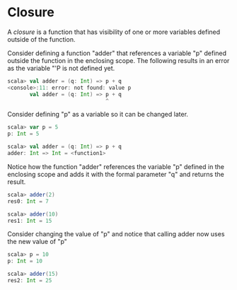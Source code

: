 # Closure

A *closure* is a function that has visibility of one or more variables defined outside of the function.

Consider defining a function "adder" that references a variable "p" defined outside the function in the enclosing scope.
The following results in an error as the variable "'P is not defined yet.

```scala
scala> val adder = (q: Int) => p + q
<console>:11: error: not found: value p
       val adder = (q: Int) => p + q
                               ^
```

Consider defining "p" as a variable so it can be changed later.

```scala
scala> var p = 5
p: Int = 5

scala> val adder = (q: Int) => p + q
adder: Int => Int = <function1>
```

Notice how the function "adder" references the variable "p" defined in the enclosing scope and adds it with the formal parameter "q" and returns the result.

```scala
scala> adder(2)
res0: Int = 7

scala> adder(10)
res1: Int = 15
```

Consider changing the value of "p" and notice that calling adder now uses the new value of "p"

```scala
scala> p = 10
p: Int = 10

scala> adder(15)
res2: Int = 25
```
